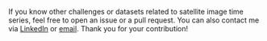 If you know other challenges or datasets related to satellite image time series, feel free to open an issue or a pull request. You can also contact me via [LinkedIn](https://www.linkedin.com/in/corentin-dufourg/) or [email](mailto:corentin.dufourg@univ-ubs.fr).
Thank you for your contribution!

